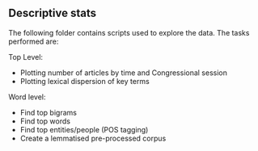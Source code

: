 ## Descriptive stats
The following folder contains scripts used to explore the data. The tasks performed are:

Top Level:
- Plotting number of articles by time and Congressional session
- Plotting lexical dispersion of key terms

Word level:
- Find top bigrams
- Find top words
- Find top entities/people (POS tagging)
- Create a lemmatised pre-processed corpus
